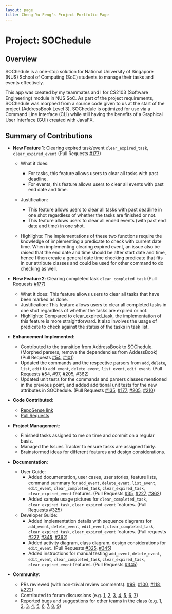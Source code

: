 ```yaml
---
layout: page
title: Cheng Yu Feng's Project Portfolio Page
---
```


# Project: SOChedule

## Overview

SOChedule is a one-stop solution for National University of Singapore (NUS) School of Computing (SoC) students to 
manage their tasks and events effectively. 

This app was created by my teammates and I for CS2103 (Software Engineering) module in NUS SoC. As part of the project 
requirements, SOChedule was morphed from a source code given to us at the start of the project (AddressBook Level 3). 
SOChedule is optimized for use via a Command Line Interface (CLI) while still having the benefits of a Graphical User 
Interface (GUI) created with JavaFX.


## Summary of Contributions

          
* **New Feature 1**: Clearing expired task/event `clear_expired_task`, `clear_expired_event` (Pull Requests [#177](https://github.com/AY2021S2-CS2103-W16-1/tp/pull/177))
  * What it does: 
    * For tasks, this feature allows users to clear all tasks with past deadline.
    * For events, this feature allows users to clear all events with past end date and time.
  * Justification: 
    * This feature allows users to clear all tasks with past deadline in one shot regardless of whether the tasks are finished or not. 
    * This feature allows users to clear all ended events (with past end date and time) in one shot.

  * Highlights: The implementations of these two functions require the knowledge of implementing a predicate to check with current date time. When implementing clearing expired event, an issue also be raised that the end date and time should be after start date and time, hence I then create a general date time checking predicate that fits in our attribute classes and could be used for other command to do checking as well.

* **New Feature 2**: Clearing completed task `clear_completed_task` (Pull Requests [#177](https://github.com/AY2021S2-CS2103-W16-1/tp/pull/177))
  * What it does: This feature allows users to clear all tasks that have been marked as done.
  * Justification: This feature allows users to clear all completed tasks in one shot regardless of whether the tasks are expired or not. 
  * Highlights: Compared to clear_expired_task, the implementation of this feature is more straightforward. It also involves the usage of predicate to check against the status of the tasks in task list.
    
* **Enhancement Implemented**:
  * Contributed to the transition from AddressBook to SOChedule. (Morphed parsers, remove the dependencies from AddessBook) (Pull Requests [#54](https://github.com/AY2021S2-CS2103-W16-1/tp/pull/54), [#101](https://github.com/AY2021S2-CS2103-W16-1/tp/pull/101))
  * Updated the commands and the respective parsers from `add`, `delete`, `list`, `edit` to `add_event`, `delete_event`, `list_event`, `edit_event`. (Pull Requests [#54](https://github.com/AY2021S2-CS2103-W16-1/tp/pull/54), [#97](https://github.com/AY2021S2-CS2103-W16-1/tp/pull/97), [#205](https://github.com/AY2021S2-CS2103-W16-1/tp/pull/205), [#362](https://github.com/AY2021S2-CS2103-W16-1/tp/pull/362))
  * Updated unit tests for the commands and parsers classes mentioned in the previous point, and added additional unit tests for the new attributes in SOChedule. (Pull Requests [#135](https://github.com/AY2021S2-CS2103-W16-1/tp/pull/135), [#177](https://github.com/AY2021S2-CS2103-W16-1/tp/pull/177), [#205](https://github.com/AY2021S2-CS2103-W16-1/tp/pull/205), [#210](https://github.com/AY2021S2-CS2103-W16-1/tp/pull/210))

* **Code Contributed**:
  * [RepoSense link](https://nus-cs2103-ay2021s2.github.io/tp-dashboard/?search=YuFeng0930&sort=groupTitle&sortWithin=title&since=2021-02-19&timeframe=commit&mergegroup=&groupSelect=groupByRepos&breakdown=false)
  * [Pull Requests](https://github.com/AY2021S2-CS2103-W16-1/tp/pulls?q=is%3Apr+is%3Aclosed+author%3AYuFeng0930)


* **Project Management**:
  * Finished tasks assigned to me on time and commit on a regular basis.
  * Managed the Issues Tracker to ensure tasks are assigned fairly.
  * Brainstormed ideas for different features and design considerations.


* **Documentation**:
  * User Guide:
    * Added documentation, user cases, user stories, feature lists, command summary for `add_event`, `delete_event`, `list_event`, `edit_event`, `clear_completed_task`, `clear_expired_task`, `clear_expired_event` features. (Pull Requests [#35](https://github.com/AY2021S2-CS2103-W16-1/tp/pull/35), [#227](https://github.com/AY2021S2-CS2103-W16-1/tp/pull/227), [#362](https://github.com/AY2021S2-CS2103-W16-1/tp/pull/362))
    * Added sample usage pictures for `clear_completed_task`, `clear_expired_task`, `clear_expired_event` features. (Pull Requests [#325](https://github.com/AY2021S2-CS2103-W16-1/tp/pull/325))
  * Developer Guide: 
    * Added implementation details with sequence diagrams for `add_event`, `delete_event`, `edit_event`, `clear_completed_task`, `clear_expired_task`, `clear_expired_event` features. (Pull requests [#227](https://github.com/AY2021S2-CS2103-W16-1/tp/pull/227), [#345](https://github.com/AY2021S2-CS2103-W16-1/tp/pull/345), [#362](https://github.com/AY2021S2-CS2103-W16-1/tp/pull/362))
    * Added activity diagram, class diagram, design considerations for `edit_event`. (Pull Requests [#325](https://github.com/AY2021S2-CS2103-W16-1/tp/pull/325), [#345](https://github.com/AY2021S2-CS2103-W16-1/tp/pull/345))
    * Added instructions for manual testing `add_event`, `delete_event`, `edit_event`, `clear_completed_task`, `clear_expired_task`, `clear_expired_event` features. (Pull Requests [#345](https://github.com/AY2021S2-CS2103-W16-1/tp/pull/345))

* **Community**:
    * PRs reviewed (with non-trivial review comments): [#99](https://github.com/AY2021S2-CS2103-W16-1/tp/pull/99), [#100](https://github.com/AY2021S2-CS2103-W16-1/tp/pull/100), [#118](https://github.com/AY2021S2-CS2103-W16-1/tp/pull/118), [#222](https://github.com/AY2021S2-CS2103-W16-1/tp/pull/222))
    * Contributed to forum discussions (e.g. [1](https://github.com/nus-cs2103-AY2021S2/forum/issues/224#issuecomment-796444725), [2](https://github.com/nus-cs2103-AY2021S2/forum/issues/224#issuecomment-796442422), [3](https://github.com/nus-cs2103-AY2021S2/forum/issues/205#issuecomment-792211357), [4](https://github.com/nus-cs2103-AY2021S2/forum/issues/189#issuecomment-787414474), [5](https://github.com/nus-cs2103-AY2021S2/forum/issues/176#issuecomment-784889867), [6](https://github.com/nus-cs2103-AY2021S2/forum/issues/172#issuecomment-783866467), [7](https://github.com/nus-cs2103-AY2021S2/forum/issues/166#issuecomment-782711860))
    * Reported bugs and suggestions for other teams in the class (e.g. [1](https://github.com/AY2021S2-CS2103-W17-4/tp/issues/137), [2](https://github.com/AY2021S2-CS2103-W17-4/tp/issues/136), [3](https://github.com/AY2021S2-CS2103-W17-4/tp/issues/134), [4](https://github.com/AY2021S2-CS2103-W17-4/tp/issues/133), [5](https://github.com/AY2021S2-CS2103-W17-4/tp/issues/132), [6](https://github.com/AY2021S2-CS2103-W17-4/tp/issues/131), [7](https://github.com/AY2021S2-CS2103-W17-4/tp/issues/130), [8](https://github.com/AY2021S2-CS2103-W17-4/tp/issues/129), [9](https://github.com/AY2021S2-CS2103-W17-4/tp/issues/128))
